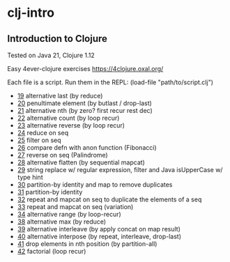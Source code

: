 # clj-intro
## Introduction to Clojure

Tested on Java 21, Clojure 1.12

Easy 4ever-clojure exercises
https://4clojure.oxal.org/

Each file is a script. Run them in the REPL: (load-file "path/to/script.clj")

- [19](p019.clj) alternative last (by reduce) 
- [20](p020.clj) penultimate element (by butlast / drop-last)
- [21](p021.clj) alternative nth (by zero? first recur rest dec)
- [22](p022.clj) alternative count (by loop recur)
- [23](p023.clj) alternative reverse (by loop recur)
- [24](p024.clj) reduce on seq
- [25](p025.clj) filter on seq
- [26](p026.clj) compare defn with anon function (Fibonacci)
- [27](p027.clj) reverse on seq (Palindrome)
- [28](p028.clj) alternative flatten (by sequential mapcat)
- [29](p029.clj) string replace w/ regular expression, filter and Java isUpperCase w/ type hint
- [30](p030.clj) partition-by identity and map to remove duplicates
- [31](p031.clj) partition-by identity
- [32](p032.clj) repeat and mapcat on seq to duplicate the elements of a seq
- [33](p033.clj) repeat and mapcat on seq (variation)
- [34](p034.clj) alternative range (by loop-recur)
- [38](p038.clj) alternative max (by reduce)
- [39](p039.clj) alternative interleave (by apply concat on map result)
- [40](p040.clj) alternative interpose (by repeat, interleave, drop-last)
- [41](p041.clj) drop elements in nth position (by partition-all)
- [42](p042.clj) factorial (loop recur)
